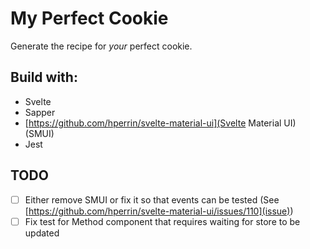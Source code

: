 # My Perfect Cookie

Generate the recipe for _your_ perfect cookie.

## Build with:

- Svelte
- Sapper
- [https://github.com/hperrin/svelte-material-ui](Svelte Material UI) (SMUI)
- Jest

## TODO

- [ ] Either remove SMUI or fix it so that events can be tested (See [https://github.com/hperrin/svelte-material-ui/issues/110](issue))
- [ ] Fix test for Method component that requires waiting for store to be updated
